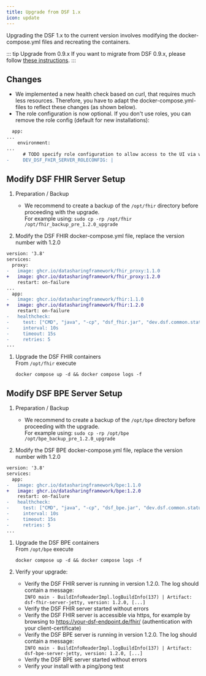 ```yaml
---
title: Upgrade from DSF 1.x
icon: update
---
```


Upgrading the DSF 1.x to the current version involves modifying the docker-compose.yml files and recreating the containers.


::: tip Upgrade from 0.9.x
If you want to migrate from DSF 0.9.x, please follow [these instructions](upgrade-from-0).
:::

## Changes
* We implemented a new health check based on curl, that requires much less resources. Therefore, you have to adapt the docker-compose.yml-files to reflect these changes (as shown below).
* The role configuration is now optional. If you don't use roles, you can remove the role config (default for new installations):
```diff
  app:
...
    environment:
...
      # TODO specify role configuration to allow access to the UI via web-browser or REST API for specific users, see documentation at dsf.dev
-     DEV_DSF_FHIR_SERVER_ROLECONFIG: |
```

## Modify DSF FHIR Server Setup
1. Preparation / Backup
    * We recommend to create a backup of the `/opt/fhir` directory before proceeding with the upgrade.  
    For example using: `sudo cp -rp /opt/fhir /opt/fhir_backup_pre_1.2.0_upgrade`

1. Modify the DSF FHIR docker-compose.yml file, replace the version number with 1.2.0
```diff
version: '3.8'
services:
  proxy:
-   image: ghcr.io/datasharingframework/fhir_proxy:1.1.0
+   image: ghcr.io/datasharingframework/fhir_proxy:1.2.0
    restart: on-failure
...
  app:
-   image: ghcr.io/datasharingframework/fhir:1.1.0
+   image: ghcr.io/datasharingframework/fhir:1.2.0
    restart: on-failure
-   healthcheck:
-     test: ["CMD", "java", "-cp", "dsf_fhir.jar", "dev.dsf.common.status.client.StatusClient"]
-     interval: 10s
-     timeout: 15s
-     retries: 5
...
```

1. Upgrade the DSF FHIR containers  
    From `/opt/fhir` execute  
    ```
    docker compose up -d && docker compose logs -f
    ```

## Modify DSF BPE Server Setup
1. Preparation / Backup
    * We recommend to create a backup of the `/opt/bpe` directory before proceeding with the upgrade.  
    For example using: `sudo cp -rp /opt/bpe /opt/bpe_backup_pre_1.2.0_upgrade`

1. Modify the DSF BPE docker-compose.yml file, replace the version number with 1.2.0
```diff
version: '3.8'
services:
  app:
-   image: ghcr.io/datasharingframework/bpe:1.1.0
+   image: ghcr.io/datasharingframework/bpe:1.2.0
    restart: on-failure
-   healthcheck:
-     test: ["CMD", "java", "-cp", "dsf_bpe.jar", "dev.dsf.common.status.client.StatusClient"]
-     interval: 10s
-     timeout: 15s
-     retries: 5
...
```

1. Upgrade the DSF BPE containers  
    From `/opt/bpe` execute  
    ```
    docker compose up -d && docker compose logs -f
    ```

1. Verify your upgrade:
    * Verify the DSF FHIR server is running in version 1.2.0. The log should contain a message:  
        `INFO main - BuildInfoReaderImpl.logBuildInfo(137) | Artifact: dsf-fhir-server-jetty, version: 1.2.0, [...]`
    * Verify the DSF FHIR server started without errors
    * Verify the DSF FHIR server is accessible via https, for example by browsing to https://your-dsf-endpoint.de/fhir/ (authentication with your client-certificate)
    * Verify the DSF BPE server is running in version 1.2.0. The log should contain a message:  
        `INFO main - BuildInfoReaderImpl.logBuildInfo(137) | Artifact: dsf-bpe-server-jetty, version: 1.2.0, [...]`
    * Verify the DSF BPE server started without errors
    * Verify your install with a ping/pong test  
